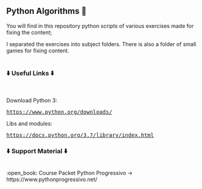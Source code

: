 <h2>Python Algorithms 🐍</h2>

<p>You will find in this repository python scripts of various exercises made for fixing the content;</p>
I separated the exercises into subject folders. There is also a folder of small games for fixing content. 

<br>
<br>
<h3>⬇️ Useful Links ⬇️</h3>
<br>

Download Python 3: <pre>https://www.python.org/downloads/<br></pre>
Libs and modules: <pre>https://docs.python.org/3.7/library/index.html</pre>

<h3>⬇️ Support Material ⬇️</h3>
<br>
:open_book: Course Packet Python Progressivo -> https://www.pythonprogressivo.net/ <br>


